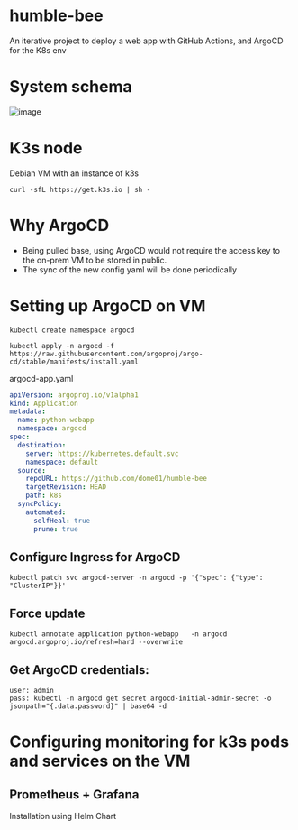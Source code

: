 # humble-bee
An iterative project to deploy a web app with GitHub Actions, and ArgoCD for the K8s env

# System schema
![image](https://github.com/user-attachments/assets/15c3c71c-cd99-443b-8a94-1cf9bc498d0a)

# K3s node
Debian VM with an instance of k3s
```
curl -sfL https://get.k3s.io | sh - 
```

# Why ArgoCD
- Being pulled base, using ArgoCD would not require the access key to the on-prem VM to be stored in public.
- The sync of the new config yaml will be done periodically



# Setting up ArgoCD on VM
```
kubectl create namespace argocd

kubectl apply -n argocd -f https://raw.githubusercontent.com/argoproj/argo-cd/stable/manifests/install.yaml

```

argocd-app.yaml
``` argocd-app.yaml
apiVersion: argoproj.io/v1alpha1
kind: Application
metadata:
  name: python-webapp
  namespace: argocd
spec:
  destination:
    server: https://kubernetes.default.svc
    namespace: default
  source:
    repoURL: https://github.com/dome01/humble-bee
    targetRevision: HEAD
    path: k8s
  syncPolicy:
    automated:
      selfHeal: true
      prune: true
```

## Configure Ingress for ArgoCD
```
kubectl patch svc argocd-server -n argocd -p '{"spec": {"type": "ClusterIP"}}'
```

## Force update
```
kubectl annotate application python-webapp   -n argocd argocd.argoproj.io/refresh=hard --overwrite
```

## Get ArgoCD credentials:
```
user: admin
pass: kubectl -n argocd get secret argocd-initial-admin-secret -o jsonpath="{.data.password}" | base64 -d
```

# Configuring monitoring for k3s pods and services on the VM
## Prometheus + Grafana
Installation using Helm Chart